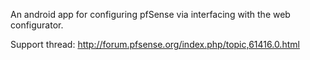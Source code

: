 An android app for configuring pfSense via interfacing with the web configurator.

Support thread: http://forum.pfsense.org/index.php/topic,61416.0.html
